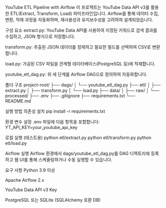 YouTube ETL Pipeline with Airflow
이 프로젝트는 YouTube Data API v3를 활용한 ETL(Extract, Transform, Load) 파이프라인입니다.
Airflow를 통해 데이터 수집, 변환, 적재 과정을 자동화하며, 재사용성과 유지보수성을 고려하여 설계되었습니다.

구성 요소
extract.py: YouTube Data API를 사용하여 지정된 키워드로 검색 결과를 수집하고, JSON 형식으로 저장합니다.

transform.py: 추출된 JSON 데이터를 정제하고 필요한 필드를 선택하여 CSV로 변환합니다.

load.py: 가공된 CSV 파일을 관계형 데이터베이스(PostgreSQL 등)에 적재합니다.

youtube_etl_dag.py: 위 세 단계를 Airflow DAG으로 정의하여 자동화합니다.

폴더 구조
project-root/
├── dags/
│ └── youtube_etl_dag.py
├── etl/
│ ├── extract.py
│ ├── transform.py
│ └── load.py
├── data/
│ ├── raw/
│ └── processed/
├── .env
├── .gitignore
├── requirements.txt
└── README.md

실행 방법
의존성 설치
pip install -r requirements.txt

환경 변수 설정
.env 파일에 다음 항목을 포함합니다:
YT_API_KEY=your_youtube_api_key

로컬 실행 (테스트용)
python etl/extract.py
python etl/transform.py
python etl/load.py

Airflow 실행
Airflow 환경에서 dags/youtube_etl_dag.py를 DAG 디렉토리에 등록하고 웹 UI를 통해 스케줄링하거나 수동 실행할 수 있습니다.

요구 사항
Python 3.9 이상

Apache Airflow 2.x

YouTube Data API v3 Key

PostgreSQL 또는 SQLite (SQLAlchemy 호환 DB)